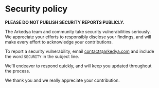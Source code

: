 # Security policy

**PLEASE DO NOT PUBLISH SECURITY REPORTS PUBLICLY.**

The Arkedya team and community take security vulnerabilities seriously. We appreciate your efforts to responsibly disclose your findings, and will make every effort to acknowledge your contributions.

To report a security vulnerability, email [contact@arkedya.com](mailto:contact@arkedya.com) and include the word `SECURITY` in the subject line.

We'll endeavor to respond quickly, and will keep you updated throughout the process.

We thank you and we really appreciate your contribution.
